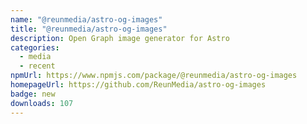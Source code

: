 ```yaml
---
name: "@reunmedia/astro-og-images"
title: "@reunmedia/astro-og-images"
description: Open Graph image generator for Astro
categories:
  - media
  - recent
npmUrl: https://www.npmjs.com/package/@reunmedia/astro-og-images
homepageUrl: https://github.com/ReunMedia/astro-og-images
badge: new
downloads: 107
---
```


